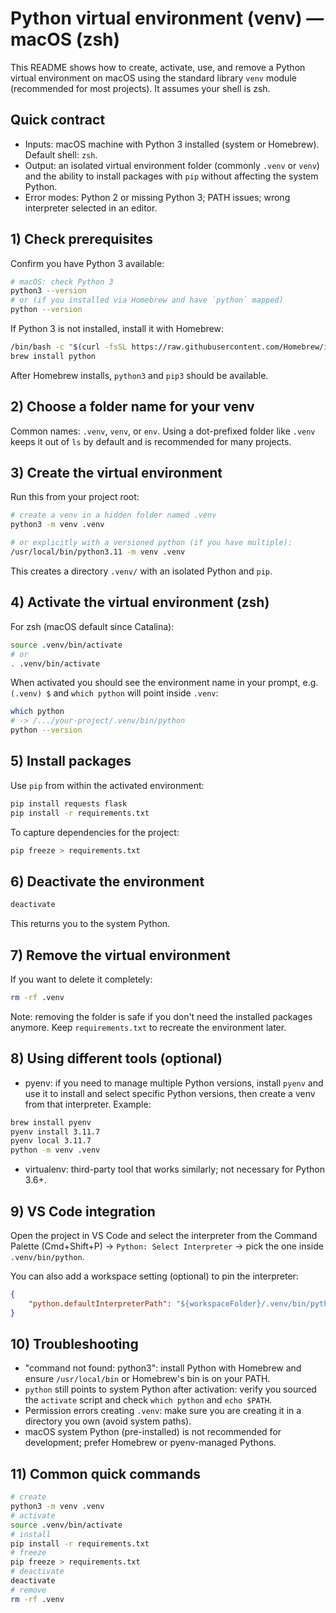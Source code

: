 # Python virtual environment (venv) — macOS (zsh)

This README shows how to create, activate, use, and remove a Python virtual environment on macOS using the standard library `venv` module (recommended for most projects). It assumes your shell is zsh.

## Quick contract

- Inputs: macOS machine with Python 3 installed (system or Homebrew). Default shell: `zsh`.
- Output: an isolated virtual environment folder (commonly `.venv` or `venv`) and the ability to install packages with `pip` without affecting the system Python.
- Error modes: Python 2 or missing Python 3; PATH issues; wrong interpreter selected in an editor.

## 1) Check prerequisites

Confirm you have Python 3 available:

```bash
# macOS: check Python 3
python3 --version
# or (if you installed via Homebrew and have `python` mapped)
python --version
```

If Python 3 is not installed, install it with Homebrew:

```bash
/bin/bash -c "$(curl -fsSL https://raw.githubusercontent.com/Homebrew/install/HEAD/install.sh)"
brew install python 
```

After Homebrew installs, `python3` and `pip3` should be available.

## 2) Choose a folder name for your venv

Common names: `.venv`, `venv`, or `env`. Using a dot-prefixed folder like `.venv` keeps it out of `ls` by default and is recommended for many projects.

## 3) Create the virtual environment

Run this from your project root:

```bash
# create a venv in a hidden folder named .venv
python3 -m venv .venv

# or explicitly with a versioned python (if you have multiple):
/usr/local/bin/python3.11 -m venv .venv
```

This creates a directory `.venv/` with an isolated Python and `pip`.

## 4) Activate the virtual environment (zsh)

For zsh (macOS default since Catalina):

```bash
source .venv/bin/activate
# or
. .venv/bin/activate
```

When activated you should see the environment name in your prompt, e.g. `(.venv) $` and `which python` will point inside `.venv`:

```bash
which python
# -> /.../your-project/.venv/bin/python
python --version
```

## 5) Install packages

Use `pip` from within the activated environment:

```bash
pip install requests flask
pip install -r requirements.txt
```

To capture dependencies for the project:

```bash
pip freeze > requirements.txt
```

## 6) Deactivate the environment

```bash
deactivate
```

This returns you to the system Python.

## 7) Remove the virtual environment

If you want to delete it completely:

```bash
rm -rf .venv
```

Note: removing the folder is safe if you don't need the installed packages anymore. Keep `requirements.txt` to recreate the environment later.

## 8) Using different tools (optional)

- pyenv: if you need to manage multiple Python versions, install `pyenv` and use it to install and select specific Python versions, then create a venv from that interpreter. Example:

```bash
brew install pyenv
pyenv install 3.11.7
pyenv local 3.11.7
python -m venv .venv
```

- virtualenv: third-party tool that works similarly; not necessary for Python 3.6+.

## 9) VS Code integration

Open the project in VS Code and select the interpreter from the Command Palette (Cmd+Shift+P) → `Python: Select Interpreter` → pick the one inside `.venv/bin/python`.

You can also add a workspace setting (optional) to pin the interpreter:

```json
{
	"python.defaultInterpreterPath": "${workspaceFolder}/.venv/bin/python"
}
```

## 10) Troubleshooting

- "command not found: python3": install Python with Homebrew and ensure `/usr/local/bin` or Homebrew's bin is on your PATH.
- `python` still points to system Python after activation: verify you sourced the `activate` script and check `which python` and `echo $PATH`.
- Permission errors creating `.venv`: make sure you are creating it in a directory you own (avoid system paths).
- macOS system Python (pre-installed) is not recommended for development; prefer Homebrew or pyenv-managed Pythons.

## 11) Common quick commands

```bash
# create
python3 -m venv .venv
# activate
source .venv/bin/activate
# install
pip install -r requirements.txt
# freeze
pip freeze > requirements.txt
# deactivate
deactivate
# remove
rm -rf .venv
```

